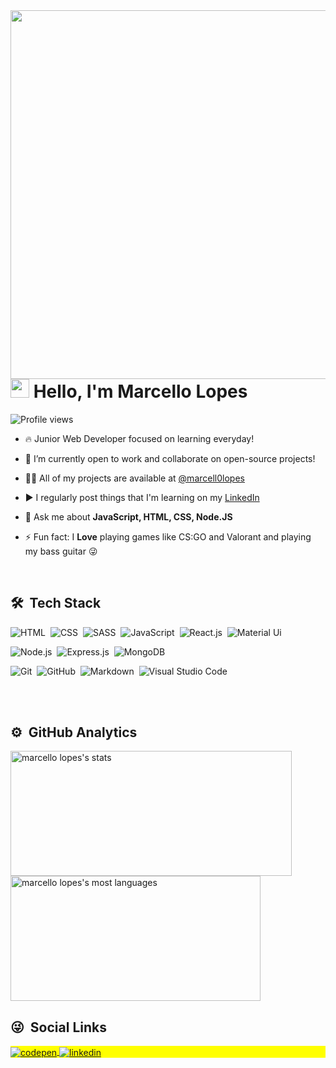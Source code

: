<img align="right" height="590em" src="https://raw.githubusercontent.com/gist/marcell0lopes/23c52deac257dde11e38d7417644f41b/raw/608d9ff64223e6c6dbaa234d5dedfd48df1915a0/github-card.svg"/>
<h1 align="left"><img src="https://raw.githubusercontent.com/kaueMarques/kaueMarques/master/hi.gif" width="30px"> Hello, I'm Marcello Lopes</h1>
<p align="left"> <img src="https://komarev.com/ghpvc/?username=marcell0lopes&color=yellow" alt="Profile views" /> </p>

- 🔥 Junior Web Developer focused on learning everyday!

- 🔭 I’m currently open to work and collaborate on open-source projects!

- 👨‍💻 All of my projects are available at [@marcell0lopes](https://github.com/marcell0lopes?tab=repositories)

- ▶️ I regularly post things that I'm learning on my [LinkedIn](https://www.linkedin.com/in/marcellolopes30/)

- 💬 Ask me about **JavaScript, HTML, CSS, Node.JS**

- ⚡ Fun fact: I **Love** playing games like CS:GO and Valorant and playing my bass guitar 😜

<br>

## 🛠 &nbsp;Tech Stack

![HTML](https://img.shields.io/badge/-HTML-05122A?style=flat&logo=HTML5)&nbsp;
![CSS](https://img.shields.io/badge/-CSS-05122A?style=flat&logo=CSS3)&nbsp;
![SASS](https://img.shields.io/badge/-SASS-05122A?style=flat&logo=SASS)&nbsp;
![JavaScript](https://img.shields.io/badge/-JavaScript-05122A?style=flat&logo=javascript)&nbsp;
![React.js](https://img.shields.io/badge/-React-05122A?style=flat&logo=react)&nbsp;
![Material Ui](https://img.shields.io/badge/-MUI-05122A?style=flat&logo=mui)&nbsp;

![Node.js](https://img.shields.io/badge/-Node.js-05122A?style=flat&logo=node.js)&nbsp;
![Express.js](https://img.shields.io/badge/-Express-05122A?style=flat&logo=express)&nbsp;
![MongoDB](https://img.shields.io/badge/-MongoDB-05122A?style=flat&logo=mongodb)&nbsp;

![Git](https://img.shields.io/badge/-Git-05122A?style=flat&logo=git)&nbsp;
![GitHub](https://img.shields.io/badge/-GitHub-05122A?style=flat&logo=github)&nbsp;
![Markdown](https://img.shields.io/badge/-Markdown-05122A?style=flat&logo=markdown)&nbsp;
![Visual Studio Code](https://img.shields.io/badge/-Visual%20Studio%20Code-05122A?style=flat&logo=visual-studio-code&logoColor=007ACC)&nbsp;



<br><br>

## ⚙️ &nbsp;GitHub Analytics

<p align="left">
  <img width="450em" height="200em" align="center" src="https://github-readme-stats.vercel.app/api?username=marcell0lopes&show_icons=true&theme=dracula" alt="marcello lopes's stats"/>
<img width="400em" height="200em" align="center" src="https://github-readme-stats.vercel.app/api/top-langs/?username=marcell0lopes&layout=compact&theme=dracula" alt="marcello lopes's most languages"/> 
</p>

## :stuck_out_tongue_winking_eye: &nbsp;Social Links

<p align="left" style="background:yellow">
<a href="https://codepen.io/marcell0lopes" target="_blank">
  <img align="center" src="https://img.shields.io/badge/-marcell0lopes-05122A?style=flat&logo=codepen" alt="codepen"/>
</a>
<a href="https://linkedin.com/in/marcellolopes30/" target="_blank">
  <img align="center" src="https://img.shields.io/badge/-marcellolopes30-05122A?style=flat&logo=linkedin" alt="linkedin"/>
</a>
</p>

<!---
marcell0lopes/marcell0lopes is a ✨ special ✨ repository because its `README.md` (this file) appears on your GitHub profile.
You can click the Preview link to take a look at your changes.
--->
